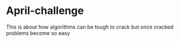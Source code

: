 # April-challenge
This is about how algorithms can be tough to crack but once cracked problems become so easy
